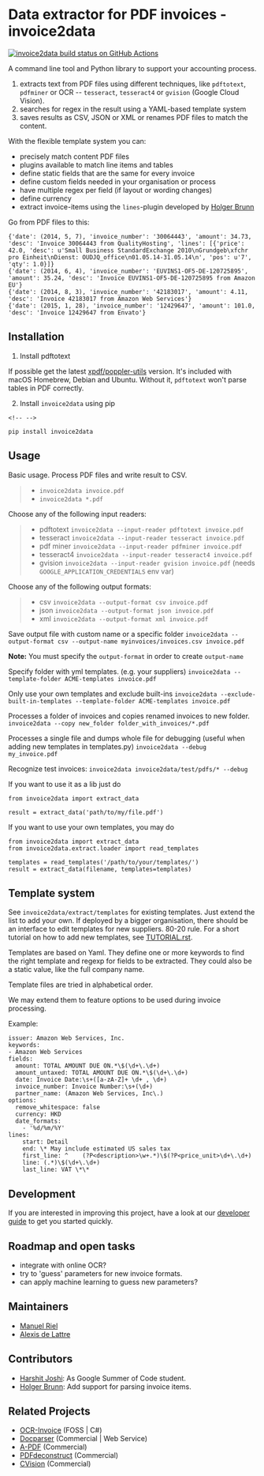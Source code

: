 Data extractor for PDF invoices - invoice2data
==============================================

[![invoice2data build status on GitHub Actions](https://github.com/invoice-x/invoice2data/workflows/Test/badge.svg)](https://github.com/invoice-x/invoice2data/actions)

A command line tool and Python library to support your accounting
process.

1.  extracts text from PDF files using different techniques, like
    `pdftotext`, `pdfminer` or OCR -- `tesseract`, `tesseract4` or
    `gvision` (Google Cloud Vision).
2.  searches for regex in the result using a YAML-based template system
3.  saves results as CSV, JSON or XML or renames PDF files to match the
    content.

With the flexible template system you can:

-   precisely match content PDF files
-   plugins available to match line items and tables
-   define static fields that are the same for every invoice
-   define custom fields needed in your organisation or process
-   have multiple regex per field (if layout or wording changes)
-   define currency
-   extract invoice-items using the `lines`-plugin developed by [Holger
    Brunn](https://github.com/hbrunn)

Go from PDF files to this:

    {'date': (2014, 5, 7), 'invoice_number': '30064443', 'amount': 34.73, 'desc': 'Invoice 30064443 from QualityHosting', 'lines': [{'price': 42.0, 'desc': u'Small Business StandardExchange 2010\nGrundgeb\xfchr pro Einheit\nDienst: OUDJQ_office\n01.05.14-31.05.14\n', 'pos': u'7', 'qty': 1.0}]}
    {'date': (2014, 6, 4), 'invoice_number': 'EUVINS1-OF5-DE-120725895', 'amount': 35.24, 'desc': 'Invoice EUVINS1-OF5-DE-120725895 from Amazon EU'}
    {'date': (2014, 8, 3), 'invoice_number': '42183017', 'amount': 4.11, 'desc': 'Invoice 42183017 from Amazon Web Services'}
    {'date': (2015, 1, 28), 'invoice_number': '12429647', 'amount': 101.0, 'desc': 'Invoice 12429647 from Envato'}

Installation
------------

1.  Install pdftotext

If possible get the latest
[xpdf/poppler-utils](https://poppler.freedesktop.org/) version. It's
included with macOS Homebrew, Debian and Ubuntu. Without it, `pdftotext`
won't parse tables in PDF correctly.

2.  Install `invoice2data` using pip

```{=html}
<!-- -->
```
    pip install invoice2data

Usage
-----

Basic usage. Process PDF files and write result to CSV.

> -   `invoice2data invoice.pdf`
> -   `invoice2data *.pdf`

Choose any of the following input readers:

> -   pdftotext `invoice2data --input-reader pdftotext invoice.pdf`
> -   tesseract `invoice2data --input-reader tesseract invoice.pdf`
> -   pdf miner `invoice2data --input-reader pdfminer invoice.pdf`
> -   tesseract4 `invoice2data --input-reader tesseract4 invoice.pdf`
> -   gvision `invoice2data --input-reader gvision invoice.pdf` (needs
>     `GOOGLE_APPLICATION_CREDENTIALS` env var)

Choose any of the following output formats:

> -   csv `invoice2data --output-format csv invoice.pdf`
> -   json `invoice2data --output-format json invoice.pdf`
> -   xml `invoice2data --output-format xml invoice.pdf`

Save output file with custom name or a specific folder
`invoice2data --output-format csv --output-name myinvoices/invoices.csv invoice.pdf`

**Note:** You must specify the `output-format` in order to create
`output-name`

Specify folder with yml templates. (e.g. your suppliers)
`invoice2data --template-folder ACME-templates invoice.pdf`

Only use your own templates and exclude built-ins
`invoice2data --exclude-built-in-templates --template-folder ACME-templates invoice.pdf`

Processes a folder of invoices and copies renamed invoices to new
folder. `invoice2data --copy new_folder folder_with_invoices/*.pdf`

Processes a single file and dumps whole file for debugging (useful when
adding new templates in templates.py)
`invoice2data --debug my_invoice.pdf`

Recognize test invoices: `invoice2data invoice2data/test/pdfs/* --debug`

If you want to use it as a lib just do

    from invoice2data import extract_data

    result = extract_data('path/to/my/file.pdf')

If you want to use your own templates, you may do

    from invoice2data import extract_data
    from invoice2data.extract.loader import read_templates

    templates = read_templates('/path/to/your/templates/')
    result = extract_data(filename, templates=templates)

Template system
---------------

See `invoice2data/extract/templates` for existing templates. Just extend
the list to add your own. If deployed by a bigger organisation, there
should be an interface to edit templates for new suppliers. 80-20 rule.
For a short tutorial on how to add new templates, see
[TUTORIAL.rst](TUTORIAL.rst).

Templates are based on Yaml. They define one or more keywords to find
the right template and regexp for fields to be extracted. They could
also be a static value, like the full company name.

Template files are tried in alphabetical order.

We may extend them to feature options to be used during invoice
processing.

Example:

    issuer: Amazon Web Services, Inc.
    keywords:
    - Amazon Web Services
    fields:
      amount: TOTAL AMOUNT DUE ON.*\$(\d+\.\d+)
      amount_untaxed: TOTAL AMOUNT DUE ON.*\$(\d+\.\d+)
      date: Invoice Date:\s+([a-zA-Z]+ \d+ , \d+)
      invoice_number: Invoice Number:\s+(\d+)
      partner_name: (Amazon Web Services, Inc\.)
    options:
      remove_whitespace: false
      currency: HKD
      date_formats:
        - '%d/%m/%Y'
    lines:
        start: Detail
        end: \* May include estimated US sales tax
        first_line: ^    (?P<description>\w+.*)\$(?P<price_unit>\d+\.\d+)
        line: (.*)\$(\d+\.\d+)
        last_line: VAT \*\*

Development
-----------

If you are interested in improving this project, have a look at our
[developer guide](DEVELOP.rst) to get you started quickly.

Roadmap and open tasks
----------------------

-   integrate with online OCR?
-   try to 'guess' parameters for new invoice formats.
-   can apply machine learning to guess new parameters?

Maintainers
-----------

-   [Manuel Riel](https://github.com/m3nu)
-   [Alexis de Lattre](https://github.com/alexis-via)

Contributors
------------

-   [Harshit Joshi](https://github.com/duskybomb): As Google Summer of
    Code student.
-   [Holger Brunn](https://github.com/hbrunn): Add support for parsing
    invoice items.

Related Projects
----------------

-   [OCR-Invoice](https://github.com/robela/OCR-Invoice) (FOSS \| C\#)
-   [Docparser](https://docparser.com/) (Commercial \| Web Service)
-   [A-PDF](http://www.a-pdf.com/data-extractor/index.htm) (Commercial)
-   [PDFdeconstruct](http://www.glyphandcog.com/PDFdeconstruct.html?g6)
    (Commercial)
-   [CVision](http://www.cvisiontech.com/library/document-automation/forms-processing/extract-data-from-invoice.html)
    (Commercial)
